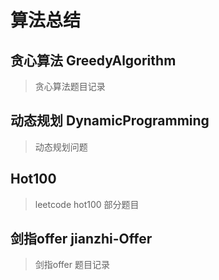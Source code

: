 # 算法总结

## 贪心算法 GreedyAlgorithm
> 贪心算法题目记录
>

## 动态规划 DynamicProgramming
> 动态规划问题
>

## Hot100
> leetcode hot100 部分题目
> 

## 剑指offer jianzhi-Offer
> 剑指offer 题目记录